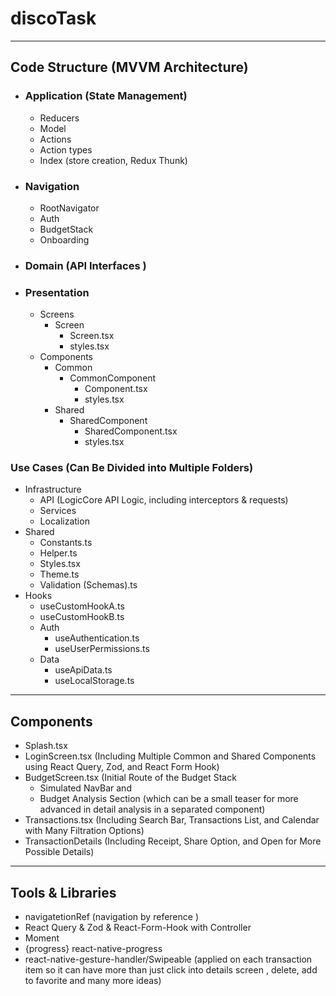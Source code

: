 # discoTask

---

## Code Structure (MVVM Architecture)

- ### Application (State Management)
  - Reducers 
  - Model
  - Actions
  - Action types
  - Index (store creation, Redux Thunk)
  
- ### Navigation 
  - RootNavigator
  - Auth
  - BudgetStack 
  - Onboarding
       
- ### Domain (API Interfaces )
       
- ### Presentation
  - Screens
    - Screen
      - Screen.tsx
      - styles.tsx 
  - Components 
    - Common
      - CommonComponent
        - Component.tsx
        - styles.tsx   
    - Shared
      - SharedComponent
        - SharedComponent.tsx
        - styles.tsx
            
### Use Cases (Can Be Divided into Multiple Folders)
  - Infrastructure
    - API (LogicCore API Logic, including interceptors & requests)
    - Services 
    - Localization
  - Shared
    - Constants.ts 
    - Helper.ts
    - Styles.tsx
    - Theme.ts
    - Validation (Schemas).ts 
  - Hooks
    - useCustomHookA.ts
    - useCustomHookB.ts
    - Auth
      - useAuthentication.ts
      - useUserPermissions.ts
    - Data
      - useApiData.ts
      - useLocalStorage.ts 

---

## Components
- Splash.tsx
- LoginScreen.tsx (Including Multiple Common and Shared Components using React Query, Zod, and React Form Hook)
- BudgetScreen.tsx (Initial Route of the Budget Stack
  -  Simulated NavBar and
  -  Budget Analysis Section (which can be a small teaser for more advanced in detail analysis in a separated component)
- Transactions.tsx (Including Search Bar, Transactions List, and Calendar with Many Filtration Options)
- TransactionDetails (Including Receipt, Share Option, and Open for More Possible Details)

---

## Tools & Libraries
- navigatetionRef (navigation by reference )
- React Query & Zod & React-Form-Hook with Controller
- Moment
- {progress} react-native-progress
- react-native-gesture-handler/Swipeable (applied on each transaction item so it can have more than just click into details screen , delete, add to favorite and many more ideas)
